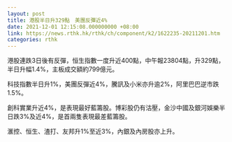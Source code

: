 ```yaml
---
layout: post
title: 港股半日升329點　美團反彈近4%
date: 2021-12-01 12:15:08.000000000 +08:00
link: https://news.rthk.hk/rthk/ch/component/k2/1622235-20211201.htm
categories: rthk
---
```


港股連跌3日後有反彈，恒生指數一度升近400點，中午報23804點，升329點，半日升幅1.4%，主板成交額約799億元。

科技指數半日升1%，美團反彈近4%，騰訊及小米亦升逾2%，阿里巴巴逆市跌1.5%。

創科實業升近4%，是表現最好藍籌股。博彩股仍有沽壓，金沙中國及銀河娛樂半日跌3%及近4%，是首兩隻表現最差藍籌股。

滙控、恒生、渣打、友邦升1%至近3%，內銀及內房股亦上升。

